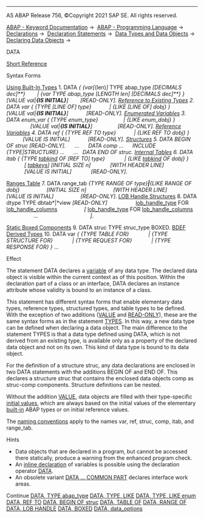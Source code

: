   

* * *

AS ABAP Release 756, ©Copyright 2021 SAP SE. All rights reserved.

[ABAP - Keyword Documentation](javascript:call_link\('abenabap.htm'\)) →  [ABAP - Programming Language](javascript:call_link\('abenabap_reference.htm'\)) →  [Declarations](javascript:call_link\('abendeclarations.htm'\)) →  [Declaration Statements](javascript:call_link\('abenabap_declarations.htm'\)) →  [Data Types and Data Objects](javascript:call_link\('abentypes_and_objects.htm'\)) →  [Declaring Data Objects](javascript:call_link\('abenobjects_statements.htm'\)) → 

DATA

[Short Reference](javascript:call_link\('abapdata_shortref.htm'\))

Syntax Forms

[Using Built-In Types](javascript:call_link\('abapdata_simple.htm'\))
1\. DATA *{* *{*var*\[*(len)*\]* TYPE abap\_type *\[*DECIMALS dec*\]**}*
       *|* *{*var TYPE abap\_type *\[*LENGTH len*\]* *\[*DECIMALS dec*\]**}* *}*
       *\[*VALUE val*|**{*IS INITIAL*}**\]*
       *\[*READ-ONLY*\]*.
[Reference to Existing Types](javascript:call_link\('abapdata_referring.htm'\))
2\. DATA var *{* *{*TYPE *\[*LINE OF*\]* type*}*
           *|* *{*LIKE *\[*LINE OF*\]* dobj*}* *}*
           *\[*VALUE val*|**{*IS INITIAL*}**\]*
           *\[*READ-ONLY*\]*.
[Enumerated Variables](javascript:call_link\('abapdata_enum.htm'\))
3\. DATA enum\_var *{* *{*TYPE enum\_type*}*
                *|* *{*LIKE enum\_dobj*}* *}*
                *\[*VALUE val*|**{*IS INITIAL*}**\]*
                *\[*READ-ONLY*\]*.
[Reference Variables](javascript:call_link\('abapdata_references.htm'\))
4\. DATA ref *{* *{*TYPE REF TO type*}*
           *|* *{*LIKE REF TO dobj*}* *}*
           *\[*VALUE IS INITIAL*\]*
           *\[*READ-ONLY*\]*.
[Structures](javascript:call_link\('abapdata_struc.htm'\))
5\. DATA BEGIN OF struc *\[*READ-ONLY*\]*.
     ...
     DATA comp ...
     INCLUDE *{*TYPE*|*STRUCTURE*}* ...
     ...
  DATA END OF struc.
[Internal Tables](javascript:call_link\('abapdata_itab.htm'\))
6\. DATA itab *{* *{*TYPE [tabkind](javascript:call_link\('abapdata_itab.htm'\)) OF *\[*REF TO*\]* type*}*
            *|* *{*LIKE [tabkind](javascript:call_link\('abapdata_itab.htm'\)) OF dobj*}* *}*
            *\[* [tabkeys](javascript:call_link\('abapdata_keydef.htm'\))*\]* *\[*INITIAL SIZE n*\]*
            *\[*WITH HEADER LINE*\]*
            *\[*VALUE IS INITIAL*\]*
            *\[*READ-ONLY*\]*.

[Ranges Table](javascript:call_link\('abapdata_ranges.htm'\))
7\. DATA range\_tab *{*TYPE RANGE OF type*}**|**{*LIKE RANGE OF dobj*}*
                 *\[*INITIAL SIZE n*\]*
                 *\[*WITH HEADER LINE*\]*
                 *\[*VALUE IS INITIAL*\]*
                 *\[*READ-ONLY*\]*.
[LOB Handle Structures](javascript:call_link\('abapdata_lob_handle.htm'\))
8\. DATA dtype TYPE dbtab*|*view *\[*READ-ONLY*\]*
                  [lob\_handle\_type](javascript:call_link\('abaptypes_lob_handle_type.htm'\)) FOR [lob\_handle\_columns](javascript:call_link\('abaptypes_lob_handle_columns.htm'\))
                 *\[* [lob\_handle\_type](javascript:call_link\('abaptypes_lob_handle_type.htm'\)) FOR [lob\_handle\_columns](javascript:call_link\('abaptypes_lob_handle_columns.htm'\))
                  ...                                   *\]*.

[Static Boxed Components](javascript:call_link\('abapdata_boxed.htm'\))
9\. DATA struc TYPE struc\_type BOXED.
[BDEF Derived Types](javascript:call_link\('abenrpm_derived_types.htm'\))
10\. DATA var *{* *{*TYPE TABLE FOR*}*
            *|* *{*TYPE STRUCTURE FOR*}*
            *|* *{*TYPE REQUEST FOR*}*
            *|* *{*TYPE RESPONSE FOR*}* *}* ...

Effect

The statement DATA declares a [variable](javascript:call_link\('abenvariable_glosry.htm'\) "Glossary Entry") of any data type. The declared data object is visible within the current context as of this position. Within the declaration part of a class or an interface, DATA declares an instance attribute whose validity is bound to an instance of a class.

This statement has different syntax forms that enable elementary data types, reference types, structured types, and table types to be defined. With the exception of two additions ([VALUE](javascript:call_link\('abapdata_options.htm'\)) and [READ-ONLY](javascript:call_link\('abapdata_options.htm'\))), these are the same syntax forms as in the statement [TYPES](javascript:call_link\('abaptypes.htm'\)). In this way, a new data type can be defined when declaring a data object. The main difference to the statement TYPES is that a data type defined using DATA, which is not derived from an existing type, is available only as a property of the declared data object and not on its own. This kind of data type is bound to its data object.

For the definition of a structure struc, any data declarations are enclosed in two DATA statements with the additions BEGIN OF and END OF. This declares a structure struc that contains the enclosed data objects comp as struc-comp components. Structure definitions can be nested.

Without the addition [VALUE](javascript:call_link\('abapdata_options.htm'\)), data objects are filled with their type-specific [initial values](javascript:call_link\('abeninitial_value_glosry.htm'\) "Glossary Entry"), which are always based on the initial values of the elementary [built-in](javascript:call_link\('abenbuilt_in_types_complete.htm'\)) ABAP types or on initial reference values.

The [naming conventions](javascript:call_link\('abennaming_conventions.htm'\)) apply to the names var, ref, struc, comp, itab, and range\_tab.

Hints

-   Data objects that are declared in a program, but cannot be accessed there statically, produce a warning from the enhanced program check.
-   An [inline declaration](javascript:call_link\('abeninline_declaration_glosry.htm'\) "Glossary Entry") of variables is possible using the declaration operator [DATA](javascript:call_link\('abendata_inline.htm'\)).
-   An obsolete variant [DATA ... COMMON PART](javascript:call_link\('abapdata_common.htm'\)) declares interface work areas.

Continue
[DATA, TYPE abap\_type](javascript:call_link\('abapdata_simple.htm'\))
[DATA, TYPE, LIKE](javascript:call_link\('abapdata_referring.htm'\))
[DATA, TYPE, LIKE enum](javascript:call_link\('abapdata_enum.htm'\))
[DATA, REF TO](javascript:call_link\('abapdata_references.htm'\))
[DATA, BEGIN OF struc](javascript:call_link\('abapdata_struc.htm'\))
[DATA, TABLE OF](javascript:call_link\('abapdata_itab.htm'\))
[DATA, RANGE OF](javascript:call_link\('abapdata_ranges.htm'\))
[DATA, LOB HANDLE](javascript:call_link\('abapdata_lob_handle.htm'\))
[DATA, BOXED](javascript:call_link\('abapdata_boxed.htm'\))
[DATA, data\_options](javascript:call_link\('abapdata_options.htm'\))